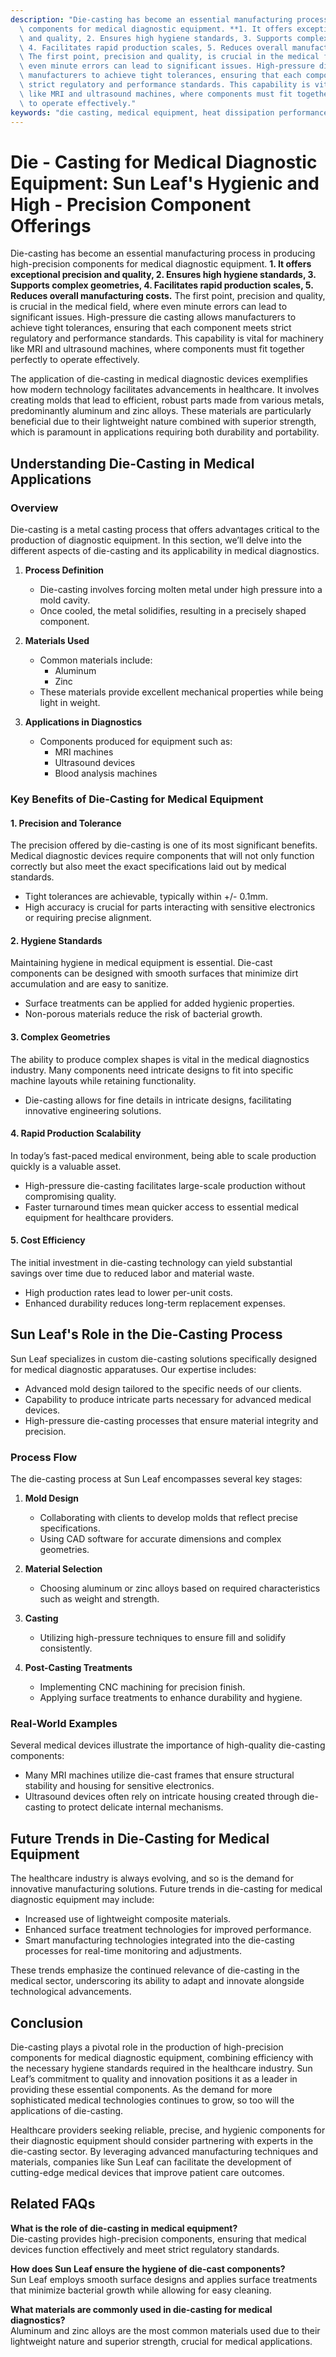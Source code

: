 ```yaml
---
description: "Die-casting has become an essential manufacturing process in producing high-precision\
  \ components for medical diagnostic equipment. **1. It offers exceptional precision\
  \ and quality, 2. Ensures high hygiene standards, 3. Supports complex geometries,\
  \ 4. Facilitates rapid production scales, 5. Reduces overall manufacturing costs.**\
  \ The first point, precision and quality, is crucial in the medical field, where\
  \ even minute errors can lead to significant issues. High-pressure die casting allows\
  \ manufacturers to achieve tight tolerances, ensuring that each component meets\
  \ strict regulatory and performance standards. This capability is vital for machinery\
  \ like MRI and ultrasound machines, where components must fit together perfectly\
  \ to operate effectively."
keywords: "die casting, medical equipment, heat dissipation performance, heat sink"
---
```

# Die - Casting for Medical Diagnostic Equipment: Sun Leaf's Hygienic and High - Precision Component Offerings

Die-casting has become an essential manufacturing process in producing high-precision components for medical diagnostic equipment. **1. It offers exceptional precision and quality, 2. Ensures high hygiene standards, 3. Supports complex geometries, 4. Facilitates rapid production scales, 5. Reduces overall manufacturing costs.** The first point, precision and quality, is crucial in the medical field, where even minute errors can lead to significant issues. High-pressure die casting allows manufacturers to achieve tight tolerances, ensuring that each component meets strict regulatory and performance standards. This capability is vital for machinery like MRI and ultrasound machines, where components must fit together perfectly to operate effectively.

The application of die-casting in medical diagnostic devices exemplifies how modern technology facilitates advancements in healthcare. It involves creating molds that lead to efficient, robust parts made from various metals, predominantly aluminum and zinc alloys. These materials are particularly beneficial due to their lightweight nature combined with superior strength, which is paramount in applications requiring both durability and portability.

## **Understanding Die-Casting in Medical Applications**

### **Overview**

Die-casting is a metal casting process that offers advantages critical to the production of diagnostic equipment. In this section, we’ll delve into the different aspects of die-casting and its applicability in medical diagnostics.

1. **Process Definition**
   - Die-casting involves forcing molten metal under high pressure into a mold cavity.
   - Once cooled, the metal solidifies, resulting in a precisely shaped component.

2. **Materials Used**
   - Common materials include:
     - Aluminum
     - Zinc
   - These materials provide excellent mechanical properties while being light in weight.

3. **Applications in Diagnostics**
   - Components produced for equipment such as:
     - MRI machines
     - Ultrasound devices
     - Blood analysis machines

### **Key Benefits of Die-Casting for Medical Equipment**

#### **1. Precision and Tolerance**

The precision offered by die-casting is one of its most significant benefits. Medical diagnostic devices require components that will not only function correctly but also meet the exact specifications laid out by medical standards. 

- Tight tolerances are achievable, typically within +/- 0.1mm.
- High accuracy is crucial for parts interacting with sensitive electronics or requiring precise alignment.

#### **2. Hygiene Standards**

Maintaining hygiene in medical equipment is essential. Die-cast components can be designed with smooth surfaces that minimize dirt accumulation and are easy to sanitize. 

- Surface treatments can be applied for added hygienic properties.
- Non-porous materials reduce the risk of bacterial growth.

#### **3. Complex Geometries**

The ability to produce complex shapes is vital in the medical diagnostics industry. Many components need intricate designs to fit into specific machine layouts while retaining functionality.

- Die-casting allows for fine details in intricate designs, facilitating innovative engineering solutions.
  
#### **4. Rapid Production Scalability**

In today’s fast-paced medical environment, being able to scale production quickly is a valuable asset. 

- High-pressure die-casting facilitates large-scale production without compromising quality.
- Faster turnaround times mean quicker access to essential medical equipment for healthcare providers.

#### **5. Cost Efficiency**

The initial investment in die-casting technology can yield substantial savings over time due to reduced labor and material waste.

- High production rates lead to lower per-unit costs.
- Enhanced durability reduces long-term replacement expenses.

## **Sun Leaf's Role in the Die-Casting Process**

Sun Leaf specializes in custom die-casting solutions specifically designed for medical diagnostic apparatuses. Our expertise includes:

- Advanced mold design tailored to the specific needs of our clients.
- Capability to produce intricate parts necessary for advanced medical devices.
- High-pressure die-casting processes that ensure material integrity and precision.

### **Process Flow**

The die-casting process at Sun Leaf encompasses several key stages:

1. **Mold Design**
   - Collaborating with clients to develop molds that reflect precise specifications.
   - Using CAD software for accurate dimensions and complex geometries.

2. **Material Selection**
   - Choosing aluminum or zinc alloys based on required characteristics such as weight and strength.

3. **Casting**
   - Utilizing high-pressure techniques to ensure fill and solidify consistently.

4. **Post-Casting Treatments**
   - Implementing CNC machining for precision finish.
   - Applying surface treatments to enhance durability and hygiene.

### **Real-World Examples**

Several medical devices illustrate the importance of high-quality die-casting components:

- Many MRI machines utilize die-cast frames that ensure structural stability and housing for sensitive electronics.
- Ultrasound devices often rely on intricate housing created through die-casting to protect delicate internal mechanisms.

## **Future Trends in Die-Casting for Medical Equipment**

The healthcare industry is always evolving, and so is the demand for innovative manufacturing solutions. Future trends in die-casting for medical diagnostic equipment may include:

- Increased use of lightweight composite materials.
- Enhanced surface treatment technologies for improved performance.
- Smart manufacturing technologies integrated into the die-casting processes for real-time monitoring and adjustments.

These trends emphasize the continued relevance of die-casting in the medical sector, underscoring its ability to adapt and innovate alongside technological advancements.

## **Conclusion**

Die-casting plays a pivotal role in the production of high-precision components for medical diagnostic equipment, combining efficiency with the necessary hygiene standards required in the healthcare industry. Sun Leaf’s commitment to quality and innovation positions it as a leader in providing these essential components. As the demand for more sophisticated medical technologies continues to grow, so too will the applications of die-casting.

Healthcare providers seeking reliable, precise, and hygienic components for their diagnostic equipment should consider partnering with experts in the die-casting sector. By leveraging advanced manufacturing techniques and materials, companies like Sun Leaf can facilitate the development of cutting-edge medical devices that improve patient care outcomes.

## Related FAQs

**What is the role of die-casting in medical equipment?**  
Die-casting provides high-precision components, ensuring that medical devices function effectively and meet strict regulatory standards.

**How does Sun Leaf ensure the hygiene of die-cast components?**  
Sun Leaf employs smooth surface designs and applies surface treatments that minimize bacterial growth while allowing for easy cleaning.

**What materials are commonly used in die-casting for medical diagnostics?**  
Aluminum and zinc alloys are the most common materials used due to their lightweight nature and superior strength, crucial for medical applications.
